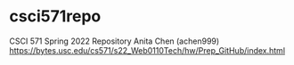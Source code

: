 # csci571repo
CSCI 571 Spring 2022 Repository
Anita Chen (achen999)
https://bytes.usc.edu/cs571/s22_Web0110Tech/hw/Prep_GitHub/index.html